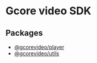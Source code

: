 # Gcore video SDK

## Packages

- [@gcorevideo/player](./packages/player/README.md)
- [@gcorevideo/utils](./packages/utils/README.md)


